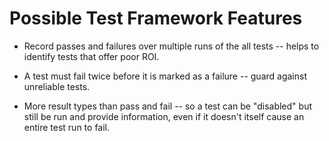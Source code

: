 Possible Test Framework Features
================================

* Record passes and failures over multiple runs of the all tests -- helps to identify tests that offer poor ROI.

* A test must fail twice before it is marked as a failure -- guard against unreliable tests.

* More result types than pass and fail -- so a test can be "disabled" but still be run and provide information, even if it doesn't itself cause an entire test run to fail.
